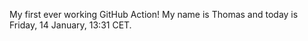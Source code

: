 My first ever working GitHub Action!
My name is Thomas and today is Friday, 14 January, 13:31 CET. 
